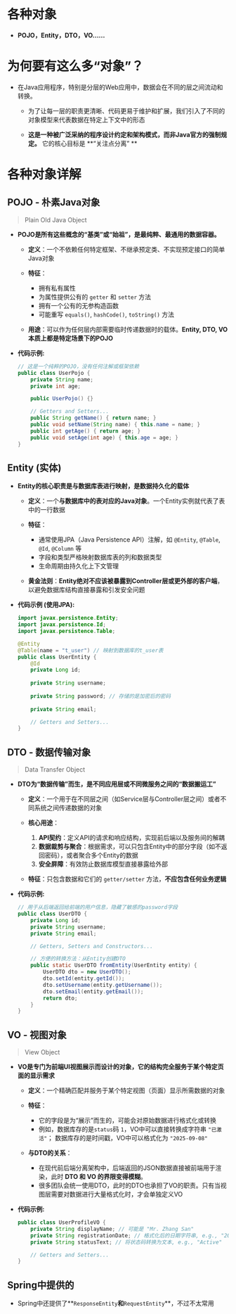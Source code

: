 # 各种对象

- **POJO，Entity，DTO，VO......**



# 为何要有这么多“对象”？

- 在Java应用程序，特别是分层的Web应用中，数据会在不同的层之间流动和转换。

  - 为了让每一层的职责更清晰、代码更易于维护和扩展，我们引入了不同的对象模型来代表数据在特定上下文中的形态

  - **这是一种被广泛采纳的程序设计约定和架构模式，而非Java官方的强制规定。** 它的核心目标是 **“关注点分离” **



# 各种对象详解

## POJO - 朴素Java对象

> Plain Old Java Object

- **POJO是所有这些概念的“基类”或“始祖”，是最纯粹、最通用的数据容器。**

  - **定义**：一个不依赖任何特定框架、不继承预定类、不实现预定接口的简单Java对象

  - **特征**：
    - 拥有私有属性
    - 为属性提供公有的 `getter` 和 `setter` 方法
    - 拥有一个公有的无参构造函数
    - 可能重写 `equals()`, `hashCode()`, `toString()` 方法

  - **用途**：可以作为任何层内部需要临时传递数据时的载体。**Entity, DTO, VO 本质上都是特定场景下的POJO**

- **代码示例:**

  ```java
  // 这是一个纯粹的POJO，没有任何注解或框架依赖
  public class UserPojo {
      private String name;
      private int age;
  
      public UserPojo() {}
  
      // Getters and Setters...
      public String getName() { return name; }
      public void setName(String name) { this.name = name; }
      public int getAge() { return age; }
      public void setAge(int age) { this.age = age; }
  }
  ```

  



## Entity (实体)

- **Entity的核心职责是与数据库表进行映射，是数据持久化的载体**

  - **定义**：一个**与数据库中的表对应的Java对象**。一个Entity实例就代表了表中的一行数据

  - **特征**：
    - 通常使用JPA（Java Persistence API）注解，如 `@Entity`, `@Table`, `@Id`, `@Column` 等
    - 字段和类型严格映射数据库表的列和数据类型
    - 生命周期由持久化上下文管理

  - **黄金法则**：**Entity绝对不应该被暴露到Controller层或更外部的客户端**，以避免数据库结构直接暴露和引发安全问题

- **代码示例 (使用JPA):**

  ```java
  import javax.persistence.Entity;
  import javax.persistence.Id;
  import javax.persistence.Table;
  
  @Entity
  @Table(name = "t_user") // 映射到数据库的t_user表
  public class UserEntity {
      @Id
      private Long id;
      
      private String username;
      
      private String password; // 存储的是加密后的密码
      
      private String email;
  
      // Getters and Setters...
  }
  ```

  

## DTO - 数据传输对象

> Data Transfer Object

- **DTO为“数据传输”而生，是不同应用层或不同微服务之间的“数据搬运工”**

  - **定义**：一个用于在不同层之间（如Service层与Controller层之间）或者不同系统之间传递数据的对象

  - **核心用途**：
    1. **API契约**：定义API的请求和响应结构，实现前后端以及服务间的解耦
    2. **数据裁剪与聚合**：根据需求，可以只包含Entity中的部分字段（如不返回密码），或者聚合多个Entity的数据
    3. **安全屏障**：有效防止数据库模型直接暴露给外部

  - **特征**：只包含数据和它们的 `getter/setter` 方法，**不应包含任何业务逻辑**

- **代码示例:**

  ```java
  // 用于从后端返回给前端的用户信息，隐藏了敏感的password字段
  public class UserDTO {
      private Long id;
      private String username;
      private String email;
  
      // Getters, Setters and Constructors...
  
      // 方便的转换方法：从Entity创建DTO
      public static UserDTO fromEntity(UserEntity entity) {
          UserDTO dto = new UserDTO();
          dto.setId(entity.getId());
          dto.setUsername(entity.getUsername());
          dto.setEmail(entity.getEmail());
          return dto;
      }
  }
  ```



## VO - 视图对象

> View Object

- **VO是专门为前端UI视图展示而设计的对象，它的结构完全服务于某个特定页面的显示需求**

  - **定义**：一个精确匹配并服务于某个特定视图（页面）显示所需数据的对象

  - **特征**：
    - 它的字段是为“展示”而生的，可能会对原始数据进行格式化或转换
    - 例如，数据库存的是`status`码 `1`，VO中可以直接转换成字符串 `"已激活"`；
      数据库存的是时间戳，VO中可以格式化为 `"2025-09-08"`

  - **与DTO的关系**：
    - 在现代前后端分离架构中，后端返回的JSON数据直接被前端用于渲染，此时 **DTO 和 VO 的界限变得模糊**。
    - 很多团队会统一使用DTO，此时的DTO也承担了VO的职责。只有当视图层需要对数据进行大量格式化时，才会单独定义VO

- **代码示例:**

  ```java
  public class UserProfileVO {
      private String displayName; // 可能是 "Mr. Zhang San"
      private String registrationDate; // 格式化后的日期字符串, e.g., "2025年09月08日"
      private String statusText; // 将状态码转换为文本, e.g., "Active"
  
      // Getters and Setters...
  }
  ```



## Spring中提供的

- Spring中还提供了**`ResponseEntity`**和**`RequestEntity`**，不过不太常用